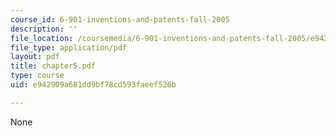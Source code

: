 ```yaml
---
course_id: 6-901-inventions-and-patents-fall-2005
description: ''
file_location: /coursemedia/6-901-inventions-and-patents-fall-2005/e942909a681dd9bf78cd593faeef526b_chapter5.pdf
file_type: application/pdf
layout: pdf
title: chapter5.pdf
type: course
uid: e942909a681dd9bf78cd593faeef526b

---
```

None